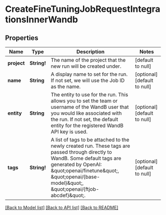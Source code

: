 # CreateFineTuningJobRequestIntegrationsInnerWandb

## Properties
Name | Type | Description | Notes
------------ | ------------- | ------------- | -------------
**project** | **String!** | The name of the project that the new run will be created under.  | [default to null]
**name** | **String** | A display name to set for the run. If not set, we will use the Job ID as the name.  | [optional] [default to null]
**entity** | **String** | The entity to use for the run. This allows you to set the team or username of the WandB user that you would like associated with the run. If not set, the default entity for the registered WandB API key is used.  | [optional] [default to null]
**tags** | **String!** | A list of tags to be attached to the newly created run. These tags are passed through directly to WandB. Some default tags are generated by OpenAI: \&quot;openai/finetune\&quot;, \&quot;openai/{base-model}\&quot;, \&quot;openai/{ftjob-abcdef}\&quot;.  | [optional] [default to null]

[[Back to Model list]](../README.md#documentation-for-models) [[Back to API list]](../README.md#documentation-for-api-endpoints) [[Back to README]](../README.md)


